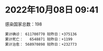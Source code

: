 
# 2022年10月08日 09:41
感染国家总数：198
```
累计确诊： 611700770 较昨日：+375136
累计死亡：   6548871 较昨日：+1199
累计治愈： 568970898 较昨日：+232773
```
<div id="main" style="width:100%;height:800px;margin-bottom:10px;"></div>
<div id="second" style="width:100%;height:1000px;margin-bottom:10px;"></div>
<div id="third" style="width:100%;height:1000px;margin-bottom:10px;"></div>
<div id="last" style="width:100%;height:3000px;"></div>

<script>
import * as echarts from "echarts";
export default {
  mounted () {
    this.chart = echarts.init(document.getElementById("main"), "dark")
    this.secondChart = echarts.init(document.getElementById("second"), "dark")
    this.thirdChart = echarts.init(document.getElementById("third"), "dark")
    this.lastChart = echarts.init(document.getElementById("last"), "dark")
    var option = {
      tooltip: { trigger: "axis", axisPointer: { type: "shadow" } },
      legend: {},
      grid: { left: "3%", right: "4%", bottom: "3%", containLabel: true },
      xAxis: { type: "value" },
      yAxis: {
        type: "category", data: ["意大利","英国","韩国","德国","巴西","法国","印度","美国",]
      },
      series: [
        { name: "新增确诊", type: "bar", stack: "total", label: { show: true }, emphasis: { focus: "series" }, data: [44665,0,19379,122265,7149,61121,685,48413,] }, 
        { name: "累计确诊", type: "bar", stack: "total", label: { show: true }, emphasis: { focus: "series" }, data: [22737577,23956680,24953135,33948632,34757257,35766357,44607145,98523168,] }, 
        { name: "新增死亡", type: "bar", stack: "total", label: { show: true }, emphasis: { focus: "series" }, data: [62,0,32,129,90,53,0,305,] }, 
        { name: "累计死亡", type: "bar", stack: "total", label: { show: true }, emphasis: { focus: "series" }, data: [177418,208256,28646,150535,686849,155422,528754,1087655,] }, 
        { name: "累计治愈", type: "bar", stack: "total", label: { show: true }, emphasis: { focus: "series" }, data: [22034204,24692,24433123,32550000,33905120,34737878,44047344,95594312,] },]
    }
    this.chart.setOption(option);
    var secondOption = {
      tooltip: { trigger: "axis", axisPointer: { type: "shadow" } },
      legend: {},
      grid: { left: "3%", right: "4%", bottom: "3%", containLabel: true },
      xAxis: { type: "value" },
      yAxis: {
        type: "category", data: ["墨西哥","伊朗","荷兰","阿根廷","澳大利亚","越南","西班牙","土耳其","俄罗斯","日本",]
      },
      series: [
        { name: "新增确诊", type: "bar", stack: "total", label: { show: true }, emphasis: { focus: "series" }, data: [0,166,0,0,5756,702,10843,0,0,0,] }, 
        { name: "累计确诊", type: "bar", stack: "total", label: { show: true }, emphasis: { focus: "series" }, data: [7090965,7551022,8441351,9711355,10275681,11485361,13441941,16873793,21163942,21489738,] }, 
        { name: "新增死亡", type: "bar", stack: "total", label: { show: true }, emphasis: { focus: "series" }, data: [0,2,0,0,50,1,206,0,0,0,] }, 
        { name: "累计死亡", type: "bar", stack: "total", label: { show: true }, emphasis: { focus: "series" }, data: [330139,144471,22663,129937,15369,43152,114468,101139,387991,45321,] }, 
        { name: "累计治愈", type: "bar", stack: "total", label: { show: true }, emphasis: { focus: "series" }, data: [6361847,7327349,8371752,9571354,10216900,10595796,13242579,16772654,20347142,20416059,] },]
    }
    this.secondChart.setOption(secondOption);
    var thirdOption = {
      tooltip: { trigger: "axis", axisPointer: { type: "shadow" } },
      legend: {},
      grid: { left: "3%", right: "4%", bottom: "3%", containLabel: true },
      xAxis: { type: "value" },
      yAxis: {
        type: "category", data: ["以色列","泰国","马来西亚","希腊","乌克兰","奥地利","葡萄牙","哥伦比亚","波兰","印度尼西亚",]
      },
      series: [
        { name: "新增确诊", type: "bar", stack: "total", label: { show: true }, emphasis: { focus: "series" }, data: [671,0,0,0,0,15934,0,0,0,1501,] }, 
        { name: "累计确诊", type: "bar", stack: "total", label: { show: true }, emphasis: { focus: "series" }, data: [4667287,4682132,4848314,4975067,5177217,5226219,5501103,6308087,6310973,6442624,] }, 
        { name: "新增死亡", type: "bar", stack: "total", label: { show: true }, emphasis: { focus: "series" }, data: [0,0,0,0,0,15,0,0,0,15,] }, 
        { name: "累计死亡", type: "bar", stack: "total", label: { show: true }, emphasis: { focus: "series" }, data: [11710,32771,36387,33200,109206,20809,25075,141807,117743,158192,] }, 
        { name: "累计治愈", type: "bar", stack: "total", label: { show: true }, emphasis: { focus: "series" }, data: [4649052,4642894,4788889,4880566,5002911,5066128,5410628,6135815,5335940,6267721,] },]
    }
    this.thirdChart.setOption(thirdOption);
    var lastOption = {
      tooltip: { trigger: "axis", axisPointer: { type: "shadow" } },
      legend: {},
      grid: { left: "3%", right: "4%", bottom: "3%", containLabel: true },
      xAxis: { type: "value" },
      yAxis: {
        type: "category", data: ["朝鲜","西撒哈拉","蒙特塞拉特岛","梵蒂冈","红宝石公主号","钻石公主号","圣文森特岛","列支敦士登公国","安圭拉","圣多美和普林西比","特克斯和凯科斯群岛","圣基茨和尼维斯","乍得","塞拉利昂","利比里亚","科摩罗","几内亚比绍","安提瓜和巴布达","尼日尔","厄立特里亚","也门","冈比亚","摩纳哥","中非共和国","吉布提","多米尼克","萨摩亚","赤道几内亚","塔吉克斯坦","南苏丹","尼加拉瓜","格林纳达","直布罗陀","圣马力诺","布基纳法索","东帝汶","刚果（布）","索马里","贝宁","圣卢西亚","马里","海地","莱索托","巴哈马","几内亚","多哥","坦桑尼亚","毛里求斯","阿鲁巴","巴布亚新几内亚","安道尔","塞舌尔","加蓬","布隆迪","叙利亚","不丹","佛得角","毛里塔尼亚","苏丹","马达加斯加","斐济","伯利兹","圭亚那","斯威士兰","新喀里多尼亚","法属波利尼西亚","苏里南","科特迪瓦","马拉维","塞内加尔","刚果（金）","法属圭亚那","巴巴多斯","安哥拉","马耳他","喀麦隆","卢旺达","柬埔寨","波多黎各","牙买加","纳米比亚","乌干达","加纳","特立尼达和多巴哥","马尔代夫","阿富汗","萨尔瓦多","冰岛","吉尔吉斯斯坦","老挝","马提尼克岛","文莱","莫桑比克","乌兹别克斯坦","津巴布韦","尼日利亚","阿尔及利亚","黑山","卢森堡","博茨瓦纳","阿尔巴尼亚","赞比亚","肯尼亚","北马其顿","阿曼","波黑","亚美尼亚","卡塔尔","洪都拉斯","埃塞俄比亚","利比亚","埃及","委内瑞拉","塞浦路斯","摩尔多瓦","爱沙尼亚","巴勒斯坦","缅甸","多米尼加","科威特","斯里兰卡","巴林","巴拉圭","沙特阿拉伯","阿塞拜疆","拉脱维亚","蒙古国","乌拉圭","巴拿马","白俄罗斯","尼泊尔","厄瓜多尔","阿联酋","哥斯达黎加","玻利维亚","古巴","危地马拉","突尼斯","斯洛文尼亚","黎巴嫩","克罗地亚","立陶宛","保加利亚","摩洛哥","芬兰","哈萨克斯坦","挪威","巴基斯坦","爱尔兰","约旦","格鲁吉亚","新西兰","斯洛伐克","新加坡","孟加拉国","匈牙利","塞尔维亚","伊拉克","瑞典","丹麦","罗马尼亚","菲律宾","南非","瑞士","捷克","秘鲁","加拿大","比利时","智利",]
      },
      series: [
        { name: "新增确诊", type: "bar", stack: "total", label: { show: true }, emphasis: { focus: "series" }, data: [0,0,0,0,0,0,0,0,0,0,0,0,0,0,0,0,0,0,0,0,0,0,19,0,0,0,0,0,0,0,0,0,0,0,0,0,0,0,0,0,3,0,0,0,0,10,0,0,0,0,0,0,0,0,0,0,3,25,0,0,0,0,0,0,0,0,0,0,2,0,0,0,0,0,17,0,0,0,0,0,0,0,0,0,0,0,0,0,0,0,0,0,0,0,0,0,4,110,0,0,33,0,10,56,0,35,0,657,0,17,0,0,0,0,0,0,0,0,0,0,6,231,0,139,90,0,0,0,0,0,11,0,343,0,0,5,0,0,2261,116,596,0,0,40,14926,0,0,0,0,0,0,0,0,5934,491,0,1878,0,0,872,693,2317,359,0,0,0,0,0,3577,] }, 
        { name: "累计确诊", type: "bar", stack: "total", label: { show: true }, emphasis: { focus: "series" }, data: [1,10,11,29,620,712,2298,3026,3866,6236,6380,6541,7590,7751,7974,8471,8796,9098,9931,10175,11939,12508,14708,14957,15690,15760,15941,17025,17786,17823,18491,19536,20095,20957,21631,23253,24837,27216,27782,29517,32695,33756,34490,37309,37950,39169,39513,40478,42914,45067,46275,47141,48713,50225,57320,62095,62387,62894,63339,66684,68244,68884,71361,73410,74179,76703,81114,87374,88041,88477,92893,93974,102580,103131,114822,121652,132507,137912,151732,151931,169253,169396,169685,183824,185082,200130,201785,205823,206160,215971,221618,227756,230312,244285,257655,265741,270701,281023,294753,326329,332443,333555,338484,343319,398424,399071,443785,456371,456664,493671,507010,515645,544921,587994,590752,603185,620548,622802,645952,658520,670844,683047,716543,817403,822027,937162,983430,986446,987613,994037,999860,1006070,1030146,1072807,1108595,1111229,1127942,1145829,1199381,1216638,1236915,1256003,1263630,1265072,1312634,1393884,1462817,1572921,1666048,1746997,1780691,1789425,1846529,1942204,2029015,2107907,2375224,2460572,2601153,3118314,3274607,3963666,4020788,4109154,4123477,4147822,4251611,4566207,4645610,] }, 
        { name: "新增死亡", type: "bar", stack: "total", label: { show: true }, emphasis: { focus: "series" }, data: [0,0,0,0,0,0,0,0,0,0,0,0,0,0,0,0,0,0,0,0,0,0,0,0,0,0,0,0,0,0,0,0,0,0,0,0,0,0,0,0,0,0,0,0,0,0,0,0,0,0,0,0,0,0,0,0,0,0,0,0,0,0,0,0,0,0,0,0,0,0,0,0,0,0,0,0,0,0,0,0,0,0,0,0,0,0,0,0,0,0,0,0,0,0,0,0,0,0,0,0,0,0,0,2,0,1,0,0,0,0,0,0,0,0,0,0,0,0,0,0,1,0,0,2,0,0,0,0,0,0,0,0,0,0,0,0,0,0,4,1,11,0,0,0,124,0,0,0,0,0,0,0,0,3,5,0,9,0,0,9,3,42,0,0,0,0,0,0,22,] }, 
        { name: "累计死亡", type: "bar", stack: "total", label: { show: true }, emphasis: { focus: "series" }, data: [1,1,1,0,10,13,12,59,12,77,36,46,193,126,294,161,175,146,312,103,2158,372,63,113,189,74,29,183,125,138,225,237,108,118,387,138,386,1361,163,400,742,857,706,833,455,286,845,1025,227,668,155,169,306,38,3163,21,410,995,4962,1410,878,686,1281,1422,314,649,1385,826,2682,1968,1443,410,560,1917,806,1935,1467,3056,2609,3320,4065,3628,1459,4224,308,7804,4230,213,2991,758,1044,225,2222,1637,5604,3155,6881,2782,1130,2789,3588,4017,5678,9544,4260,16151,8691,682,10996,7572,6437,24613,5818,1182,11858,2692,5403,19458,4384,2563,16767,1520,19591,9364,9927,6012,2179,7495,8502,7118,12018,35900,2346,8913,22237,8530,19819,29254,6833,10684,16953,9339,37741,16278,6149,13692,4121,30620,7922,14122,16900,2992,20472,1628,29380,47576,17066,25356,20243,7121,67072,63191,102194,14192,41200,216665,45218,32716,61290,] }, 
        { name: "累计治愈", type: "bar", stack: "total", label: { show: true }, emphasis: { focus: "series" }, data: [0,9,2,29,0,699,2233,2948,3849,6153,6321,6482,4874,4393,7659,8305,8301,8923,8890,10067,9124,12028,14578,14536,15427,15673,1605,16703,17264,17335,4225,19248,16579,20653,21143,23102,24006,13182,27464,29070,31773,31410,25980,36120,37034,38744,183,38843,42438,43982,46053,46446,48307,49863,54122,61564,61913,61807,57412,65251,66305,68141,70014,71960,73847,33500,49626,86494,84965,86392,83520,11254,101812,101155,113344,118616,131027,134786,129614,99392,164813,100431,167712,176317,163687,178665,179410,75685,196406,7660,0,222140,227964,241486,251646,258993,182332,277202,287707,322955,327155,329461,332762,333343,384669,376654,431560,450761,132498,471992,500525,442182,538439,580841,504142,524990,608749,597898,641157,655316,653997,678670,696811,804375,811508,891237,980299,977955,978039,985592,987214,966553,1009263,860711,1055500,1102616,1107862,983630,1161304,1087587,1214748,1226056,1215748,1248641,1275545,1379150,1457546,1538689,1650331,1731007,1637293,1777436,1820432,1851845,1968654,2025292,2319311,2434378,2552382,3098476,3192259,3873346,3912506,4027216,4057035,3924237,4149857,4462999,4570715,] },]
    }
    this.lastChart.setOption(lastOption);
  }
};
</script>

|国家|新增确诊|累计确诊|新增死亡|累计死亡|累计治愈|
|:--:|---:|---:|---:|---:|---:|
|美国|48413|98523168|305|1087655|95594312|
|印度|685|44607145|0|528754|44047344|
|法国|61121|35766357|53|155422|34737878|
|巴西|7149|34757257|90|686849|33905120|
|德国|122265|33948632|129|150535|32550000|
|韩国|19379|24953135|32|28646|24433123|
|英国|0|23956680|0|208256|24692|
|意大利|44665|22737577|62|177418|22034204|
|日本|0|21489738|0|45321|20416059|
|俄罗斯|0|21163942|0|387991|20347142|
|土耳其|0|16873793|0|101139|16772654|
|西班牙|10843|13441941|206|114468|13242579|
|越南|702|11485361|1|43152|10595796|
|澳大利亚|5756|10275681|50|15369|10216900|
|阿根廷|0|9711355|0|129937|9571354|
|荷兰|0|8441351|0|22663|8371752|
|伊朗|166|7551022|2|144471|7327349|
|墨西哥|0|7090965|0|330139|6361847|
|印度尼西亚|1501|6442624|15|158192|6267721|
|波兰|0|6310973|0|117743|5335940|
|哥伦比亚|0|6308087|0|141807|6135815|
|葡萄牙|0|5501103|0|25075|5410628|
|奥地利|15934|5226219|15|20809|5066128|
|乌克兰|0|5177217|0|109206|5002911|
|希腊|0|4975067|0|33200|4880566|
|马来西亚|0|4848314|0|36387|4788889|
|泰国|0|4682132|0|32771|4642894|
|以色列|671|4667287|0|11710|4649052|
|智利|3577|4645610|22|61290|4570715|
|比利时|0|4566207|0|32716|4462999|
|加拿大|0|4251611|0|45218|4149857|
|秘鲁|0|4147822|0|216665|3924237|
|捷克|0|4123477|0|41200|4057035|
|瑞士|0|4109154|0|14192|4027216|
|南非|359|4020788|0|102194|3912506|
|菲律宾|2317|3963666|42|63191|3873346|
|罗马尼亚|693|3274607|3|67072|3192259|
|丹麦|872|3118314|9|7121|3098476|
|瑞典|0|2601153|0|20243|2552382|
|伊拉克|0|2460572|0|25356|2434378|
|塞尔维亚|1878|2375224|9|17066|2319311|
|匈牙利|0|2107907|0|47576|2025292|
|孟加拉国|491|2029015|5|29380|1968654|
|新加坡|5934|1942204|3|1628|1851845|
|斯洛伐克|0|1846529|0|20472|1820432|
|新西兰|0|1789425|0|2992|1777436|
|格鲁吉亚|0|1780691|0|16900|1637293|
|约旦|0|1746997|0|14122|1731007|
|爱尔兰|0|1666048|0|7922|1650331|
|巴基斯坦|0|1572921|0|30620|1538689|
|挪威|0|1462817|0|4121|1457546|
|哈萨克斯坦|0|1393884|0|13692|1379150|
|芬兰|14926|1312634|124|6149|1275545|
|摩洛哥|40|1265072|0|16278|1248641|
|保加利亚|0|1263630|0|37741|1215748|
|立陶宛|0|1256003|0|9339|1226056|
|克罗地亚|596|1236915|11|16953|1214748|
|黎巴嫩|116|1216638|1|10684|1087587|
|斯洛文尼亚|2261|1199381|4|6833|1161304|
|突尼斯|0|1145829|0|29254|983630|
|危地马拉|0|1127942|0|19819|1107862|
|古巴|5|1111229|0|8530|1102616|
|玻利维亚|0|1108595|0|22237|1055500|
|哥斯达黎加|0|1072807|0|8913|860711|
|阿联酋|343|1030146|0|2346|1009263|
|厄瓜多尔|0|1006070|0|35900|966553|
|尼泊尔|11|999860|0|12018|987214|
|白俄罗斯|0|994037|0|7118|985592|
|巴拿马|0|987613|0|8502|978039|
|乌拉圭|0|986446|0|7495|977955|
|蒙古国|0|983430|0|2179|980299|
|拉脱维亚|0|937162|0|6012|891237|
|阿塞拜疆|90|822027|0|9927|811508|
|沙特阿拉伯|139|817403|2|9364|804375|
|巴拉圭|0|716543|0|19591|696811|
|巴林|231|683047|0|1520|678670|
|斯里兰卡|6|670844|1|16767|653997|
|科威特|0|658520|0|2563|655316|
|多米尼加|0|645952|0|4384|641157|
|缅甸|0|622802|0|19458|597898|
|巴勒斯坦|0|620548|0|5403|608749|
|爱沙尼亚|0|603185|0|2692|524990|
|摩尔多瓦|0|590752|0|11858|504142|
|塞浦路斯|0|587994|0|1182|580841|
|委内瑞拉|0|544921|0|5818|538439|
|埃及|0|515645|0|24613|442182|
|利比亚|0|507010|0|6437|500525|
|埃塞俄比亚|17|493671|0|7572|471992|
|洪都拉斯|0|456664|0|10996|132498|
|卡塔尔|657|456371|0|682|450761|
|亚美尼亚|0|443785|0|8691|431560|
|波黑|35|399071|1|16151|376654|
|阿曼|0|398424|0|4260|384669|
|北马其顿|56|343319|2|9544|333343|
|肯尼亚|10|338484|0|5678|332762|
|赞比亚|0|333555|0|4017|329461|
|阿尔巴尼亚|33|332443|0|3588|327155|
|博茨瓦纳|0|326329|0|2789|322955|
|卢森堡|0|294753|0|1130|287707|
|黑山|110|281023|0|2782|277202|
|阿尔及利亚|4|270701|0|6881|182332|
|尼日利亚|0|265741|0|3155|258993|
|津巴布韦|0|257655|0|5604|251646|
|乌兹别克斯坦|0|244285|0|1637|241486|
|莫桑比克|0|230312|0|2222|227964|
|文莱|0|227756|0|225|222140|
|马提尼克岛|0|221618|0|1044|0|
|老挝|0|215971|0|758|7660|
|吉尔吉斯斯坦|0|206160|0|2991|196406|
|冰岛|0|205823|0|213|75685|
|萨尔瓦多|0|201785|0|4230|179410|
|阿富汗|0|200130|0|7804|178665|
|马尔代夫|0|185082|0|308|163687|
|特立尼达和多巴哥|0|183824|0|4224|176317|
|加纳|0|169685|0|1459|167712|
|乌干达|0|169396|0|3628|100431|
|纳米比亚|0|169253|0|4065|164813|
|牙买加|0|151931|0|3320|99392|
|波多黎各|0|151732|0|2609|129614|
|柬埔寨|0|137912|0|3056|134786|
|卢旺达|0|132507|0|1467|131027|
|喀麦隆|0|121652|0|1935|118616|
|马耳他|17|114822|0|806|113344|
|安哥拉|0|103131|0|1917|101155|
|巴巴多斯|0|102580|0|560|101812|
|法属圭亚那|0|93974|0|410|11254|
|刚果（金）|0|92893|0|1443|83520|
|塞内加尔|0|88477|0|1968|86392|
|马拉维|2|88041|0|2682|84965|
|科特迪瓦|0|87374|0|826|86494|
|苏里南|0|81114|0|1385|49626|
|法属波利尼西亚|0|76703|0|649|33500|
|新喀里多尼亚|0|74179|0|314|73847|
|斯威士兰|0|73410|0|1422|71960|
|圭亚那|0|71361|0|1281|70014|
|伯利兹|0|68884|0|686|68141|
|斐济|0|68244|0|878|66305|
|马达加斯加|0|66684|0|1410|65251|
|苏丹|0|63339|0|4962|57412|
|毛里塔尼亚|25|62894|0|995|61807|
|佛得角|3|62387|0|410|61913|
|不丹|0|62095|0|21|61564|
|叙利亚|0|57320|0|3163|54122|
|布隆迪|0|50225|0|38|49863|
|加蓬|0|48713|0|306|48307|
|塞舌尔|0|47141|0|169|46446|
|安道尔|0|46275|0|155|46053|
|巴布亚新几内亚|0|45067|0|668|43982|
|阿鲁巴|0|42914|0|227|42438|
|毛里求斯|0|40478|0|1025|38843|
|坦桑尼亚|0|39513|0|845|183|
|多哥|10|39169|0|286|38744|
|几内亚|0|37950|0|455|37034|
|巴哈马|0|37309|0|833|36120|
|莱索托|0|34490|0|706|25980|
|海地|0|33756|0|857|31410|
|马里|3|32695|0|742|31773|
|圣卢西亚|0|29517|0|400|29070|
|贝宁|0|27782|0|163|27464|
|索马里|0|27216|0|1361|13182|
|刚果（布）|0|24837|0|386|24006|
|东帝汶|0|23253|0|138|23102|
|布基纳法索|0|21631|0|387|21143|
|圣马力诺|0|20957|0|118|20653|
|直布罗陀|0|20095|0|108|16579|
|格林纳达|0|19536|0|237|19248|
|尼加拉瓜|0|18491|0|225|4225|
|南苏丹|0|17823|0|138|17335|
|塔吉克斯坦|0|17786|0|125|17264|
|赤道几内亚|0|17025|0|183|16703|
|萨摩亚|0|15941|0|29|1605|
|多米尼克|0|15760|0|74|15673|
|吉布提|0|15690|0|189|15427|
|中非共和国|0|14957|0|113|14536|
|摩纳哥|19|14708|0|63|14578|
|冈比亚|0|12508|0|372|12028|
|也门|0|11939|0|2158|9124|
|厄立特里亚|0|10175|0|103|10067|
|尼日尔|0|9931|0|312|8890|
|安提瓜和巴布达|0|9098|0|146|8923|
|几内亚比绍|0|8796|0|175|8301|
|科摩罗|0|8471|0|161|8305|
|利比里亚|0|7974|0|294|7659|
|塞拉利昂|0|7751|0|126|4393|
|乍得|0|7590|0|193|4874|
|圣基茨和尼维斯|0|6541|0|46|6482|
|特克斯和凯科斯群岛|0|6380|0|36|6321|
|圣多美和普林西比|0|6236|0|77|6153|
|安圭拉|0|3866|0|12|3849|
|列支敦士登公国|0|3026|0|59|2948|
|圣文森特岛|0|2298|0|12|2233|
|钻石公主号|0|712|0|13|699|
|红宝石公主号|0|620|0|10|0|
|梵蒂冈|0|29|0|0|29|
|蒙特塞拉特岛|0|11|0|1|2|
|西撒哈拉|0|10|0|1|9|
|朝鲜|0|1|0|1|0|

